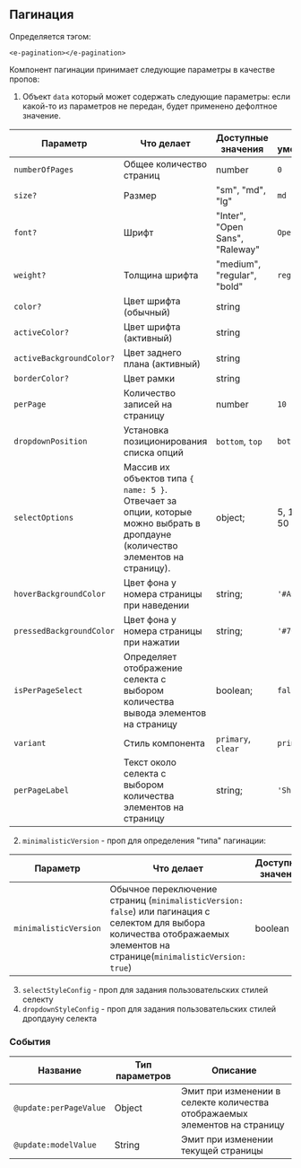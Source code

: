 ## Пагинация

Определяется тэгом:
```vue
<e-pagination></e-pagination>
```

Компонент пагинации принимает следующие параметры в качестве пропов:

1) Объект `data` который может содержать следующие параметры:
если какой-то из параметров не передан, будет применено дефолтное значение.

| Параметр                   | Что делает                                                                                                                      | Доступные значения              | По-умолчанию  |
|----------------------------|---------------------------------------------------------------------------------------------------------------------------------|---------------------------------|---------------|
| ``numberOfPages``          | Общее количество страниц                                                                                                        | number                          | ``0``         |
| ``size?``                  | Размер                                                                                                                          | "sm", "md", "lg"                | ``md``        |
| ``font?``                  | Шрифт                                                                                                                           | "Inter", "Open Sans", "Raleway" | ``Open Sans`` |
| ``weight?``                | Толщина шрифта                                                                                                                  | "medium", "regular", "bold"     | ``regular``   |
| ``color?``                 | Цвет шрифта (обычный)                                                                                                           | string                          | `` ``         |
| ``activeColor?``           | Цвет шрифта (активный)                                                                                                          | string                          | `` ``         |
| ``activeBackgroundColor?`` | Цвет заднего плана (активный)                                                                                                   | string                          | `` ``         |
| ``borderColor?``           | Цвет рамки                                                                                                                      | string                          | `` ``         |
| ``perPage``                | Количество записей на страницу                                                                                                  | number                          | ``10``        |
| ``dropdownPosition``       | Установка позиционирования списка опций                                                                                         | ``bottom``, ``top``             | ``bottom``    |                                 |
| ``selectOptions``          | Массив их объектов типа `{ name: 5 }`. Отвечает за опции, которые можно выбрать в дропдауне (количество элементов на страницу). | object;                         | 5, 10, 25, 50 |
| ``hoverBackgroundColor``   | Цвет фона у номера страницы при наведении                                                                                       | string;                         | `'#A6C8FA'`   |
| ``pressedBackgroundColor`` | Цвет фона у номера страницы при нажатии                                                                                         | string;                         | `'#76ACFB'`   |
| ``isPerPageSelect``        | Определяет отображение селекта с выбором количества вывода элементов на страницу                                                | boolean;                        | `false`       |
| ``variant``                | Стиль компонента                                                                                                                | `primary`, `clear`              | `primary`     |
| ``perPageLabel``           | Текст около селекта с выбором количества элементов на страницу                                                                  | string;                         | `'Show: '`    |

2) `minimalisticVersion` - проп для определения "типа" пагинации:

| Параметр              | Что делает                                                                                                                                                                  | Доступные значения | По-умолчанию |
|-----------------------|-----------------------------------------------------------------------------------------------------------------------------------------------------------------------------|--------------------|--------------|
| `minimalisticVersion` | Обычное  переключение страниц (`minimalisticVersion: false`) или пагинация с селектом для выбора количества отображаемых элементов на странице(`minimalisticVersion: true`) | boolean            | `false`      |

3) `selectStyleConfig` - проп для задания пользовательских стилей селекту
4) `dropdownStyleConfig` - проп для задания пользовательских стилей дропдауну селекта

### События
| Название               | Тип параметров | Описание                                                                   |
|------------------------|----------------|----------------------------------------------------------------------------|
| `@update:perPageValue` | Object         | Эмит при изменении в селекте количества отображаемых элементов на страницу |
| `@update:modelValue`   | String         | Эмит при изменении текущей страницы                                        |
